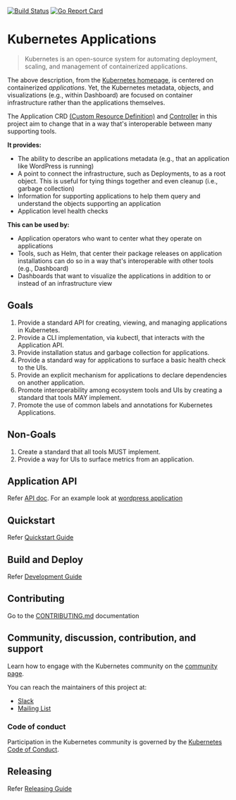 [![Build Status](https://travis-ci.org/kubernetes-sigs/application.svg?branch=master)](https://travis-ci.org/kubernetes-sigs/application "Travis")
[![Go Report Card](https://goreportcard.com/badge/sigs.k8s.io/application)](https://goreportcard.com/report/sigs.k8s.io/application)

# Kubernetes Applications

> Kubernetes is an open-source system for automating deployment, scaling, and management of containerized applications.

The above description, from the [Kubernetes homepage](https://kubernetes.io/), is centered on containerized _applications_. Yet, the Kubernetes metadata, objects, and visualizations (e.g., within Dashboard) are focused on container infrastructure rather than the applications themselves.

The Application CRD [(Custom Resource Definition)](https://kubernetes.io/docs/concepts/api-extension/custom-resources/#customresourcedefinitions) and [Controller](https://kubernetes.io/docs/concepts/api-extension/custom-resources/#custom-controllers) in this project aim to change that in a way that's interoperable between many supporting tools.

**It provides:**

* The ability to describe an applications metadata (e.g., that an application like WordPress is running)
* A point to connect the infrastructure, such as Deployments, to as a root object. This is useful for tying things together and even cleanup (i.e., garbage collection)
* Information for supporting applications to help them query and understand the objects supporting an application
* Application level health checks

**This can be used by:**

* Application operators who want to center what they operate on applications
* Tools, such as Helm, that center their package releases on application installations can do so in a way that's interoperable with other tools (e.g., Dashboard)
* Dashboards that want to visualize the applications in addition to or instead of an infrastructure view

## Goals

1. Provide a standard API for creating, viewing, and managing applications in Kubernetes.
1. Provide a CLI implementation, via kubectl, that interacts with the Application API.
1. Provide installation status and garbage collection for applications.
1. Provide a standard way for applications to surface a basic health check to the UIs.
1. Provide an explicit mechanism for applications to declare dependencies on another application.
1. Promote interoperability among ecosystem tools and UIs by creating a standard that tools MAY implement.
1. Promote the use of common labels and annotations for Kubernetes Applications.

## Non-Goals

1. Create a standard that all tools MUST implement.
1. Provide a way for UIs to surface metrics from an application.

## Application API

Refer [API doc](docs/api.md).
For an example look at [wordpress application](docs/examples/wordpress/application.yaml)

## Quickstart

Refer [Quickstart Guide](docs/quickstart.md)

## Build and Deploy

Refer [Development Guide](docs/develop.md)

## Contributing

Go to the [CONTRIBUTING.md](CONTRIBUTING.md) documentation

## Community, discussion, contribution, and support

Learn how to engage with the Kubernetes community on the [community page](http://kubernetes.io/community/).

You can reach the maintainers of this project at:

* [Slack](http://slack.k8s.io/)
* [Mailing List](https://groups.google.com/d/forum/k8s-app-extension)

### Code of conduct

Participation in the Kubernetes community is governed by the [Kubernetes Code of Conduct](code-of-conduct.md).

## Releasing

Refer [Releasing Guide](docs/release.md)
